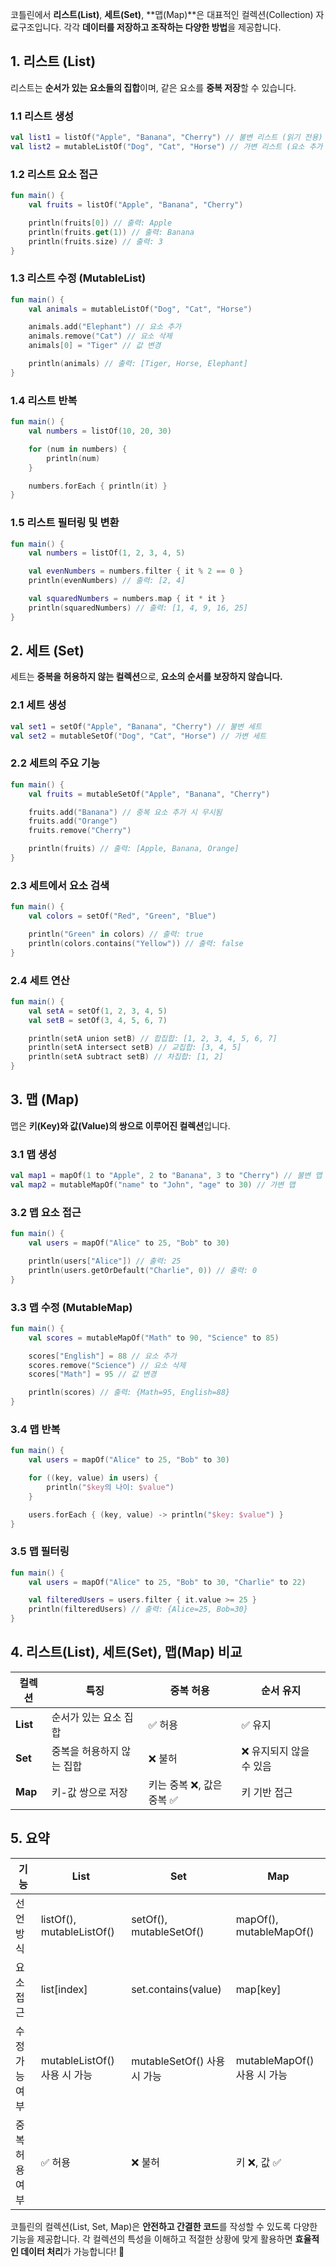 
코틀린에서 **리스트(List)**, **세트(Set)**, **맵(Map)**은 대표적인 컬렉션(Collection) 자료구조입니다. 각각 **데이터를 저장하고 조작하는 다양한 방법**을 제공합니다.

## 1. 리스트 (List)

리스트는 **순서가 있는 요소들의 집합**이며, 같은 요소를 **중복 저장**할 수 있습니다.

### 1.1 리스트 생성

```kotlin
val list1 = listOf("Apple", "Banana", "Cherry") // 불변 리스트 (읽기 전용)
val list2 = mutableListOf("Dog", "Cat", "Horse") // 가변 리스트 (요소 추가 가능)
```

### 1.2 리스트 요소 접근

```kotlin
fun main() {
    val fruits = listOf("Apple", "Banana", "Cherry")

    println(fruits[0]) // 출력: Apple
    println(fruits.get(1)) // 출력: Banana
    println(fruits.size) // 출력: 3
}
```

### 1.3 리스트 수정 (MutableList)

```kotlin
fun main() {
    val animals = mutableListOf("Dog", "Cat", "Horse")

    animals.add("Elephant") // 요소 추가
    animals.remove("Cat") // 요소 삭제
    animals[0] = "Tiger" // 값 변경

    println(animals) // 출력: [Tiger, Horse, Elephant]
}
```

### 1.4 리스트 반복

```kotlin
fun main() {
    val numbers = listOf(10, 20, 30)

    for (num in numbers) {
        println(num)
    }

    numbers.forEach { println(it) }
}
```

### 1.5 리스트 필터링 및 변환

```kotlin
fun main() {
    val numbers = listOf(1, 2, 3, 4, 5)

    val evenNumbers = numbers.filter { it % 2 == 0 }
    println(evenNumbers) // 출력: [2, 4]

    val squaredNumbers = numbers.map { it * it }
    println(squaredNumbers) // 출력: [1, 4, 9, 16, 25]
}
```

## 2. 세트 (Set)

세트는 **중복을 허용하지 않는 컬렉션**으로, **요소의 순서를 보장하지 않습니다.**

### 2.1 세트 생성

```kotlin
val set1 = setOf("Apple", "Banana", "Cherry") // 불변 세트
val set2 = mutableSetOf("Dog", "Cat", "Horse") // 가변 세트
```

### 2.2 세트의 주요 기능

```kotlin
fun main() {
    val fruits = mutableSetOf("Apple", "Banana", "Cherry")

    fruits.add("Banana") // 중복 요소 추가 시 무시됨
    fruits.add("Orange")
    fruits.remove("Cherry")

    println(fruits) // 출력: [Apple, Banana, Orange]
}
```

### 2.3 세트에서 요소 검색

```kotlin
fun main() {
    val colors = setOf("Red", "Green", "Blue")

    println("Green" in colors) // 출력: true
    println(colors.contains("Yellow")) // 출력: false
}
```

### 2.4 세트 연산

```kotlin
fun main() {
    val setA = setOf(1, 2, 3, 4, 5)
    val setB = setOf(3, 4, 5, 6, 7)

    println(setA union setB) // 합집합: [1, 2, 3, 4, 5, 6, 7]
    println(setA intersect setB) // 교집합: [3, 4, 5]
    println(setA subtract setB) // 차집합: [1, 2]
}
```

## 3. 맵 (Map)

맵은 **키(Key)와 값(Value)의 쌍으로 이루어진 컬렉션**입니다.

### 3.1 맵 생성

```kotlin
val map1 = mapOf(1 to "Apple", 2 to "Banana", 3 to "Cherry") // 불변 맵
val map2 = mutableMapOf("name" to "John", "age" to 30) // 가변 맵
```

### 3.2 맵 요소 접근

```kotlin
fun main() {
    val users = mapOf("Alice" to 25, "Bob" to 30)

    println(users["Alice"]) // 출력: 25
    println(users.getOrDefault("Charlie", 0)) // 출력: 0
}
```

### 3.3 맵 수정 (MutableMap)

```kotlin
fun main() {
    val scores = mutableMapOf("Math" to 90, "Science" to 85)

    scores["English"] = 88 // 요소 추가
    scores.remove("Science") // 요소 삭제
    scores["Math"] = 95 // 값 변경

    println(scores) // 출력: {Math=95, English=88}
}
```

### 3.4 맵 반복

```kotlin
fun main() {
    val users = mapOf("Alice" to 25, "Bob" to 30)

    for ((key, value) in users) {
        println("$key의 나이: $value")
    }

    users.forEach { (key, value) -> println("$key: $value") }
}
```

### 3.5 맵 필터링

```kotlin
fun main() {
    val users = mapOf("Alice" to 25, "Bob" to 30, "Charlie" to 22)

    val filteredUsers = users.filter { it.value >= 25 }
    println(filteredUsers) // 출력: {Alice=25, Bob=30}
}
```

## 4. 리스트(List), 세트(Set), 맵(Map) 비교

| 컬렉션      | 특징             | 중복 허용            | 순서 유지          |
| -------- | -------------- | ---------------- | -------------- |
| **List** | 순서가 있는 요소 집합   | ✅ 허용             | ✅ 유지           |
| **Set**  | 중복을 허용하지 않는 집합 | ❌ 불허             | ❌ 유지되지 않을 수 있음 |
| **Map**  | 키-값 쌍으로 저장     | 키는 중복 ❌, 값은 중복 ✅ | 키 기반 접근        |

## 5. 요약

| 기능       | List                      | Set                     | Map                     |
| -------- | ------------------------- | ----------------------- | ----------------------- |
| 선언 방식    | listOf(), mutableListOf() | setOf(), mutableSetOf() | mapOf(), mutableMapOf() |
| 요소 접근    | list[index]               | set.contains(value)     | map[key]                |
| 수정 가능 여부 | mutableListOf() 사용 시 가능   | mutableSetOf() 사용 시 가능  | mutableMapOf() 사용 시 가능  |
| 중복 허용 여부 | ✅ 허용                      | ❌ 불허                    | 키 ❌, 값 ✅                |

코틀린의 컬렉션(List, Set, Map)은 **안전하고 간결한 코드**를 작성할 수 있도록 다양한 기능을 제공합니다. 각 컬렉션의 특성을 이해하고 적절한 상황에 맞게 활용하면 **효율적인 데이터 처리**가 가능합니다! 🚀

